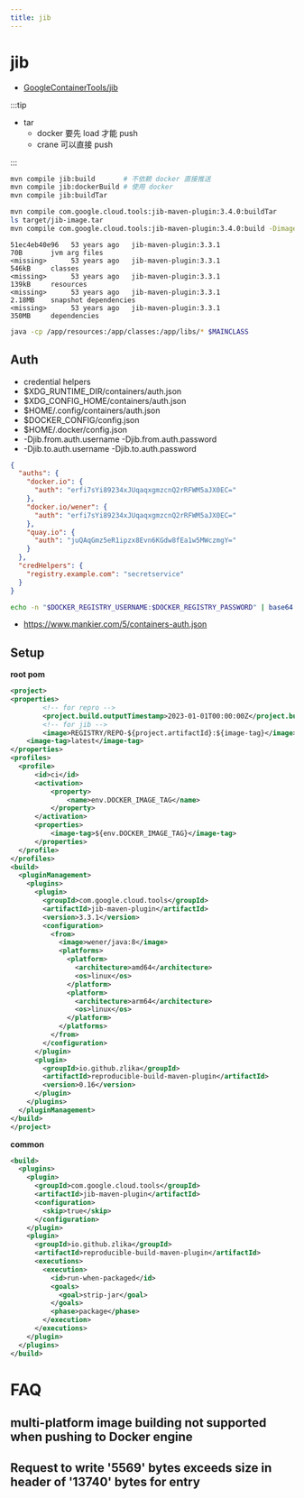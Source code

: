 ```yaml
---
title: jib
---
```


# jib

- [GoogleContainerTools/jib](https://github.com/GoogleContainerTools/jib)

:::tip

- tar
  - docker 要先 load 才能 push
  - crane 可以直接 push

:::

```bash
mvn compile jib:build       # 不依赖 docker 直接推送
mvn compile jib:dockerBuild # 使用 docker
mvn compile jib:buildTar

mvn compile com.google.cloud.tools:jib-maven-plugin:3.4.0:buildTar
ls target/jib-image.tar
mvn compile com.google.cloud.tools:jib-maven-plugin:3.4.0:build -Dimage=IMAGE
```

```
51ec4eb40e96   53 years ago   jib-maven-plugin:3.3.1                          70B       jvm arg files
<missing>      53 years ago   jib-maven-plugin:3.3.1                          546kB     classes
<missing>      53 years ago   jib-maven-plugin:3.3.1                          139kB     resources
<missing>      53 years ago   jib-maven-plugin:3.3.1                          2.18MB    snapshot dependencies
<missing>      53 years ago   jib-maven-plugin:3.3.1                          350MB     dependencies
```

```bash
java -cp /app/resources:/app/classes:/app/libs/* $MAINCLASS
```

## Auth

- credential helpers
- $XDG_RUNTIME_DIR/containers/auth.json
- $XDG_CONFIG_HOME/containers/auth.json
- $HOME/.config/containers/auth.json
- $DOCKER_CONFIG/config.json
- $HOME/.docker/config.json
- -Djib.from.auth.username -Djib.from.auth.password
- -Djib.to.auth.username -Djib.to.auth.password

```json
{
  "auths": {
    "docker.io": {
      "auth": "erfi7sYi89234xJUqaqxgmzcnQ2rRFWM5aJX0EC="
    },
    "docker.io/wener": {
      "auth": "erfi7sYi89234xJUqaqxgmzcnQ2rRFWM5aJX0EC="
    },
    "quay.io": {
      "auth": "juQAqGmz5eR1ipzx8Evn6KGdw8fEa1w5MWczmgY="
    }
  },
  "credHelpers": {
    "registry.example.com": "secretservice"
  }
}
```

```bash
echo -n "$DOCKER_REGISTRY_USERNAME:$DOCKER_REGISTRY_PASSWORD" | base64 -w 0
```

- https://www.mankier.com/5/containers-auth.json

## Setup

**root pom**

```xml
<project>
<properties>
		<!-- for repro -->
		<project.build.outputTimestamp>2023-01-01T00:00:00Z</project.build.outputTimestamp>
		<!-- for jib -->
		<image>REGISTRY/REPO-${project.artifactId}:${image-tag}</image>
    <image-tag>latest</image-tag>
</properties>
<profiles>
  <profile>
      <id>ci</id>
      <activation>
          <property>
              <name>env.DOCKER_IMAGE_TAG</name>
          </property>
      </activation>
      <properties>
          <image-tag>${env.DOCKER_IMAGE_TAG}</image-tag>
      </properties>
  </profile>
</profiles>
<build>
  <pluginManagement>
    <plugins>
      <plugin>
        <groupId>com.google.cloud.tools</groupId>
        <artifactId>jib-maven-plugin</artifactId>
        <version>3.3.1</version>
        <configuration>
          <from>
            <image>wener/java:8</image>
            <platforms>
              <platform>
                <architecture>amd64</architecture>
                <os>linux</os>
              </platform>
              <platform>
                <architecture>arm64</architecture>
                <os>linux</os>
              </platform>
            </platforms>
          </from>
        </configuration>
      </plugin>
      <plugin>
        <groupId>io.github.zlika</groupId>
        <artifactId>reproducible-build-maven-plugin</artifactId>
        <version>0.16</version>
      </plugin>
    </plugins>
  </pluginManagement>
</build>
</project>
```

**common**

```xml
<build>
  <plugins>
    <plugin>
      <groupId>com.google.cloud.tools</groupId>
      <artifactId>jib-maven-plugin</artifactId>
      <configuration>
        <skip>true</skip>
      </configuration>
    </plugin>
    <plugin>
      <groupId>io.github.zlika</groupId>
      <artifactId>reproducible-build-maven-plugin</artifactId>
      <executions>
        <execution>
          <id>run-when-packaged</id>
          <goals>
            <goal>strip-jar</goal>
          </goals>
          <phase>package</phase>
        </execution>
      </executions>
    </plugin>
  </plugins>
</build>
```

# FAQ

## multi-platform image building not supported when pushing to Docker engine

## Request to write '5569' bytes exceeds size in header of '13740' bytes for entry

